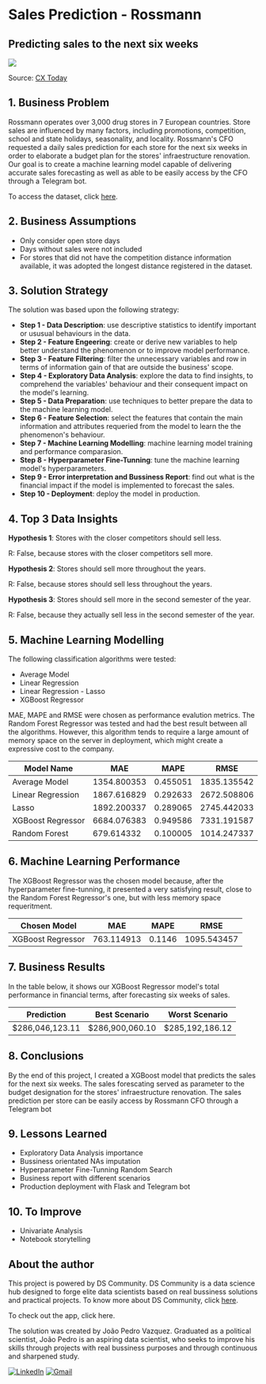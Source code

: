 # Sales Prediction - Rossmann
## Predicting sales to the next six weeks

![](https://www.cxtoday.com/wp-content/uploads/2021/06/Sales-Forecasting-1280x720.jpg)

Source: [CX Today](https://www.cxtoday.com/contact-centre/what-is-sales-forecasting/)


## 1. Business Problem

Rossmann operates over 3,000 drug stores in 7 European countries. Store sales are influenced by many factors, including promotions, competition, school and state holidays, seasonality, and locality.
Rossmann's CFO requested a daily sales prediction for each store for the next six weeks in order to elaborate a budget plan for the stores' infraestructure renovation. Our goal is to create a machine learning model capable of delivering accurate sales forecasting as well as able to be easily access by the CFO through a Telegram bot.

To access the dataset, click [here](https://www.kaggle.com/c/rossmann-store-sales).   

## 2. Business Assumptions

* Only consider open store days
* Days without sales were not included
* For stores that did not have the competition distance information available, it was adopted the longest distance registered in the dataset. 

## 3. Solution Strategy
The solution was based upon the following strategy:

* **Step 1 - Data Description**: use descriptive statistics to identify important or ususual behaviours in the data.
* **Step 2 - Feature Engeering**: create or derive new variables to help better understand the phenomenon or to improve model performance.
* **Step 3 - Feature Filtering**: filter the unnecessary variables and row in terms of information gain of that are outside the business' scope.
* **Step 4 - Exploratory Data Analysis**: explore the data to find insights, to comprehend the variables' behaviour and their consequent impact on the model's learning. 
* **Step 5 - Data Preparation**: use techniques to better prepare the data to the machine learning model. 
* **Step 6 - Feature Selection**: select the features that contain the main information and attributes requeried from the model to learn the the phenomenon's behaviour. 
* **Step 7 - Machine Learning Modelling**: machine learning model training and performance comparasion. 
* **Step 8 - Hyperparameter Fine-Tunning**: tune the machine learning model's hyperparameters.
* **Step 9 - Error interpretation and Bussiness Report**: find out what is the financial impact if the model is implemented to forecast the sales.
* **Step 10 - Deployment**: deploy the model in production. 

## 4. Top 3 Data Insights

**Hypothesis 1**: Stores with the closer competitors should sell less.

R: False, because stores with the closer competitors sell more.

**Hypothesis 2**: Stores should sell more throughout the years.

R: False, because stores should sell less throughout the years.

**Hypothesis 3**: Stores should sell more in the second semester of the year.

R: False, because they actually sell less in the second semester of the year.

## 5. Machine Learning Modelling 

The following classification algorithms were tested:

- Average Model
- Linear Regression
- Linear Regression - Lasso
- XGBoost Regressor

MAE, MAPE and RMSE were chosen as performance evalution metrics. The Random Forest Regressor was tested and had the best result between all the algorithms. However, this algorithm tends to require a large amount of memory space on the server in deployment, which might create a expressive cost to the company.

|     Model Name     |       MAE        |       MAPE         |     RMSE     |   
|--------------------|------------------|--------------------|--------------|
|    Average Model   |    1354.800353   |      0.455051      |  1835.135542 |
|  Linear Regression |    1867.616829   |      0.292633      |  2672.508806 |
|       Lasso        |    1892.200337   |       0.289065     |  2745.442033 |  
|  XGBoost Regressor |    6684.076383   |      0.949586      | 7331.191587  |
|  Random  Forest    |    679.614332    |      0.100005      | 1014.247337  |


## 6. Machine Learning Performance

The XGBoost Regressor was the chosen model because, after the hyperparameter fine-tunning, it presented a very satisfying result, close to the Random Forest Regressor's one, but with less memory space requeritment. 


|    Chosen Model    |       MAE        |       MAPE         |     RMSE     | 
|--------------------|------------------|--------------------|--------------|
|  XGBoost Regressor |    763.114913    |       0.1146       | 1095.543457  |

## 7. Business Results
In the table below, it shows our XGBoost Regressor model's total performance in financial terms, after forecasting six weeks of sales.

|      Prediction     |    Best Scenario    |    Worst Scenario    |
|---------------------|---------------------|----------------------|
|   $286,046,123.11   |   $286,900,060.10   |   $285,192,186.12    |
 

## 8. Conclusions

By the end of this project, I created a XGBoost model that predicts the sales for the next six weeks. The sales forescating
served as parameter to the budget designation for the stores' infraestructure renovation. The sales prediction per store can be easily access by Rossmann CFO through a Telegram bot

## 9. Lessons Learned

* Exploratory Data Analysis importance
* Bussiness orientated NAs imputation
* Hyperparameter Fine-Tunning Random Search
* Business report with different scenarios
* Production deployment with Flask and Telegram bot

## 10. To Improve

* Univariate Analysis
* Notebook storytelling

## About the author
This project is powered by DS Community. DS Community is a data science hub designed to forge elite data scientists based on real bussiness solutions and practical projects. To know more about DS Community, click [here](https://www.comunidadedatascience.com/).

To check out the app, click here.

The solution was created by João Pedro Vazquez. Graduated as a political scientist, João Pedro is an aspiring data scientist, who seeks to improve his skills through projects with real bussiness purposes and through continuous and sharpened study. 

[<img alt="LinkedIn" src="https://img.shields.io/badge/LinkedIn-0077B5?style=for-the-badge&logo=linkedin&logoColor=white"/>](https://www.linkedin.com/in/joao-pedro-vazquez/) [<img alt="Gmail" src="https://img.shields.io/badge/Gmail-D14836?style=for-the-badge&logo=gmail&logoColor=white"/>](jpvazquez01@gmail.com)